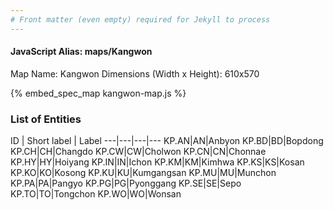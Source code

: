 ```yaml
---
# Front matter (even empty) required for Jekyll to process
---
```


#### JavaScript Alias: maps/Kangwon

Map Name: Kangwon
Dimensions (Width x Height): 610x570



{% embed_spec_map kangwon-map.js %}

### List of Entities

ID | Short label | Label
---|---|---|---
KP.AN|AN|Anbyon
KP.BD|BD|Bopdong
KP.CH|CH|Changdo
KP.CW|CW|Cholwon
KP.CN|CN|Chonnae
KP.HY|HY|Hoiyang
KP.IN|IN|Ichon
KP.KM|KM|Kimhwa
KP.KS|KS|Kosan
KP.KO|KO|Kosong
KP.KU|KU|Kumgangsan
KP.MU|MU|Munchon
KP.PA|PA|Pangyo
KP.PG|PG|Pyonggang
KP.SE|SE|Sepo
KP.TO|TO|Tongchon
KP.WO|WO|Wonsan